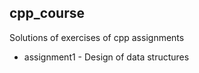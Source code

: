 ## cpp_course
Solutions of exercises of cpp assignments

- assignment1 - Design of data structures
 